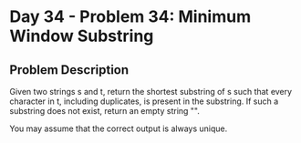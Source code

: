 # Day 34 - Problem 34: Minimum Window Substring

## Problem Description

Given two strings s and t, return the shortest substring of s such that every character in t, including duplicates, is present in the substring. If such a substring does not exist, return an empty string "".

You may assume that the correct output is always unique.
